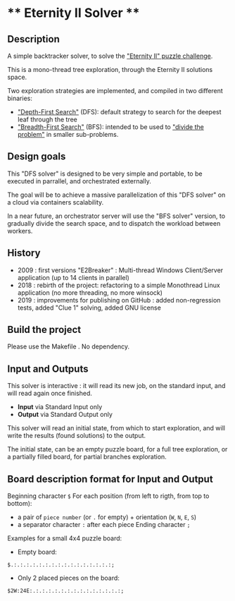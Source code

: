 #  ** Eternity II Solver **

## Description

A simple backtracker solver, to solve the ["Eternity II" puzzle challenge](https://en.wikipedia.org/wiki/Eternity_II_puzzle).

This is a mono-thread tree exploration, through the Eternity II solutions space.

Two exploration strategies are implemented, and compiled in two different binaries:
 - ["Depth-First Search"](https://en.wikipedia.org/wiki/Depth-first_search) (DFS): default strategy to search for the deepest leaf through the tree
 - ["Breadth-First Search"](https://en.wikipedia.org/wiki/Breadth-first_search) (BFS): intended to be used to ["divide the problem"](https://en.wikipedia.org/wiki/Divide-and-conquer_algorithm) in smaller sub-problems.

## Design goals

This "DFS solver" is designed to be very simple and portable, to be executed in parrallel, and orchestrated externally.

The goal will be to achieve a massive parallelization of this "DFS solver" on a cloud via containers scalability.

In a near future, an orchestrator server will use the "BFS solver" version, to gradually divide the search space, and to dispatch the workload between workers.

## History

 - 2009 : first versions "E2Breaker" : Multi-thread Windows Client/Server application (up to 14 clients in parallel)
 - 2018 : rebirth of the project: refactoring to a simple Monothread Linux application (no more threading, no more winsock) 
 - 2019 : improvements for publishing on GitHub : added non-regression tests, added "Clue 1" solving, added GNU license

## Build the project

Please use the Makefile .
No dependency.

## Input and Outputs

This solver is interactive : it will read its new job, on the standard input, and will read again once finished.

 - **Input** via Standard Input only
 - **Output** via Standard Output only

This solver will read an initial state, from which to start exploration, and will write the results (found solutions) to the output.

The initial state, can be an empty puzzle board, for a full tree exploration, or a partially filled board, for partial branches exploration.

## Board description format for Input and Output

Beginning character `$`
For each position (from left to rigth, from top to bottom):
 - a pair of `piece number` (or `.` for empty) + orientation (`W`, `N`, `E`, `S`)
 - a separator character `:` after each piece
Ending character `;`

Examples for a small 4x4 puzzle board:
 - Empty board: 
 ```
 $.:.:.:.:.:.:.:.:.:.:.:.:.:.:.:.:;
 ```
 - Only 2 placed pieces on the board: 
 ```
 $2W:24E:.:.:.:.:.:.:.:.:.:.:.:.:.:.:;
 ```

